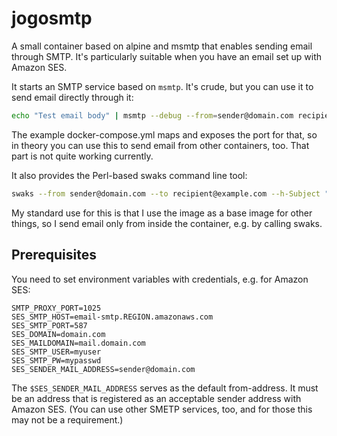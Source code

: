 # jogosmtp

A small container based on alpine and msmtp that enables sending email
through SMTP. It's particularly suitable when you have an email set up
with Amazon SES.

It starts an SMTP service based on `msmtp`. It's crude, but you can
use it to send email directly through it:

``` bash
echo "Test email body" | msmtp --debug --from=sender@domain.com recipient@example.com
```

The example docker-compose.yml maps and exposes the port for that, so
in theory you can use this to send email from other containers,
too. That part is not quite working currently.

It also provides the Perl-based swaks command line tool:

``` bash
swaks --from sender@domain.com --to recipient@example.com --h-Subject "Quick Test" --body "This is a very nice little email test."
```

My standard use for this is that I use the image as a base image for
other things, so I send email only from inside the container, e.g. by
calling swaks.

## Prerequisites

You need to set environment variables with credentials, e.g. for
Amazon SES:

```
SMTP_PROXY_PORT=1025
SES_SMTP_HOST=email-smtp.REGION.amazonaws.com
SES_SMTP_PORT=587
SES_DOMAIN=domain.com
SES_MAILDOMAIN=mail.domain.com
SES_SMTP_USER=myuser
SES_SMTP_PW=mypasswd
SES_SENDER_MAIL_ADDRESS=sender@domain.com
```

The `$SES_SENDER_MAIL_ADDRESS` serves as the default from-address. It
must be an address that is registered as an acceptable sender address
with Amazon SES. (You can use other SMETP services, too, and for those
this may not be a requirement.)
